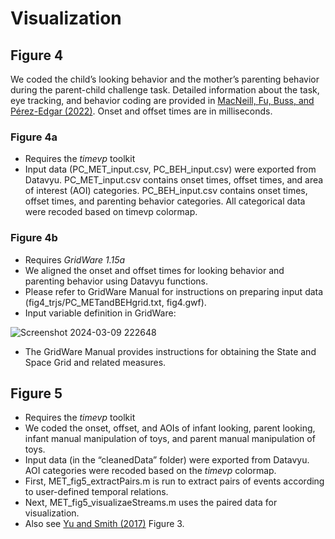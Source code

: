 # Visualization

## Figure 4

We coded the child’s looking behavior and the mother’s parenting behavior during the parent-child challenge task. Detailed information about the task, eye tracking, and behavior coding are provided in [MacNeill, Fu, Buss, and Pérez-Edgar (2022)](https://www.cambridge.org/core/journals/development-and-psychopathology/article/abs/do-you-see-what-i-mean-using-mobile-eye-tracking-to-capture-parentchild-dynamics-in-the-context-of-anxiety-risk/32732C037360DCAE1879786204BC0C82). Onset and offset times are in milliseconds. 

### Figure 4a

* Requires the *timevp* toolkit
* Input data (PC_MET_input.csv, PC_BEH_input.csv) were exported from Datavyu. PC_MET_input.csv contains onset times, offset times, and area of interest (AOI) categories. PC_BEH_input.csv contains onset times, offset times, and parenting behavior categories. All categorical data were recoded based on timevp colormap.

### Figure 4b

* Requires *GridWare 1.15a*
* We aligned the onset and offset times for looking behavior and parenting behavior using Datavyu functions.
* Please refer to GridWare Manual for instructions on preparing input data (fig4_trjs/PC_METandBEHgrid.txt, fig4.gwf).
* Input variable definition in GridWare:

![Screenshot 2024-03-09 222648](https://github.com/xiaoxuefu/MET_methods/assets/13022157/41d8c635-256e-48b8-a5ea-b9aa4697a9ce)

* The GridWare Manual provides instructions for obtaining the State and Space Grid and related measures.

## Figure 5

* Requires the *timevp* toolkit
* We coded the onset, offset, and AOIs of infant looking, parent looking, infant manual manipulation of toys, and parent manual manipulation of toys.
* Input data (in the “cleanedData” folder) were exported from Datavyu. AOI categories were recoded based on the *timevp* colormap.
* First, MET_fig5_extractPairs.m is run to extract pairs of events according to user-defined temporal relations.
* Next, MET_fig5_visualizaeStreams.m uses the paired data for visualization.
* Also see [Yu and Smith (2017)](https://srcd.onlinelibrary.wiley.com/doi/full/10.1111/cdev.12730?casa_token=zsalP2ZSyFsAAAAA%3Am6aVB-b62G171qHMkM2VCVI_cPtj9xGdfrCzCfG2bs8CNAKfGetNoUohMQOY9VfMUljJmER_P6_fCnw) Figure 3.

